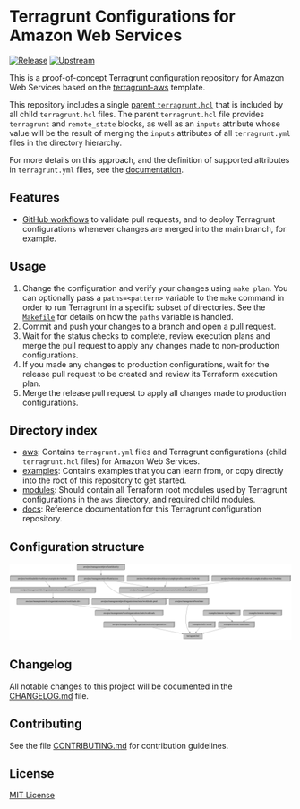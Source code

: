 # Terragrunt Configurations for Amazon Web Services
[![Release](https://github.com/growit-io/terragrunt-aws-poc/actions/workflows/release.yml/badge.svg)](https://github.com/growit-io/terragrunt-aws-poc/actions/workflows/release.yml)
[![Upstream](https://github.com/growit-io/terragrunt-aws-poc/actions/workflows/upstream.yml/badge.svg)](https://github.com/growit-io/terragrunt-aws-poc/actions/workflows/upstream.yml)

This is a proof-of-concept Terragrunt configuration repository for Amazon Web
Services based on the
[terragrunt-aws](https://github.com/growit-io/terragrunt-aws) template.

This repository includes a single [parent `terragrunt.hcl`](terragrunt.hcl) that
is included by all child `terragrunt.hcl` files. The parent `terragrunt.hcl`
file provides `terragrunt` and `remote_state` blocks, as well as an `inputs`
attribute whose value will be the result of merging the `inputs` attributes of
all `terragrunt.yml` files in the directory hierarchy.

For more details on this approach, and the definition of supported attributes
in `terragrunt.yml` files, see the [documentation](docs/terragrunt/README.md).

## Features

- [GitHub workflows](.github/workflows) to validate pull requests, and to deploy
  Terragrunt configurations whenever changes are merged into the main branch,
  for example.

## Usage

1. Change the configuration and verify your changes using `make plan`. You can
   optionally pass a `paths=<pattern>` variable to the `make` command in order
   to run Terragrunt in a specific subset of directories. See the
   [`Makefile`](Makefile) for details on how the `paths` variable is handled.
2. Commit and push your changes to a branch and open a pull request.
3. Wait for the status checks to complete, review execution plans and merge
   the pull request to apply any changes made to non-production configurations.
4. If you made any changes to production configurations, wait for the release
   pull request to be created and review its Terraform execution plan.
5. Merge the release pull request to apply all changes made to production
   configurations.

## Directory index

- [aws](aws): Contains `terragrunt.yml` files and Terragrunt configurations
  (child `terragrunt.hcl` files) for Amazon Web Services.
- [examples](examples): Contains examples that you can learn from, or copy
  directly into the root of this repository to get started.
- [modules](modules): Should contain all Terraform root modules used by
  Terragrunt configurations in the `aws` directory, and required child modules.
- [docs](docs): Reference documentation for this Terragrunt configuration
  repository.

## Configuration structure

![Dependency graph](graph.svg)

## Changelog

All notable changes to this project will be documented in the
[CHANGELOG.md](CHANGELOG.md) file.

## Contributing

See the file [CONTRIBUTING.md](CONTRIBUTING.md) for contribution guidelines.

## License

[MIT License](LICENSE)
